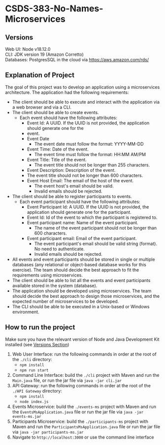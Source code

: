 # CSDS-383-No-Names-Microservices

## Versions
Web UI: Node v18.12.0\
CLI: JDK version 19 (Amazon Corretto)\
Databases: PostgresSQL in the cloud via https://aws.amazon.com/rds/

## Explanation of Project
The goal of this project was to develop an application using a microservices architecture. The application had the following requirements:

- The client should be able to execute and interact with the application via a web browser and via a CLI.
- The client should be able to create events.
  - Each event should have the following attributes:
    - Event Id: A UUID. If the UUID is not provided, the application should generate one for the
    - event.
    - Event Date
      - The event date must follow the format: YYYY-MM-DD
    - Event Time: Date of the event.
      - The event time must follow the format: HH:MM AM/PM 
    - Event Title: Title of the event.
      - The event title should not be longer than 255 characters.
    - Event Description: Description of the event.
    - The event title should not be longer than 600 characters.
    - Event Host Email: The email of the host of the event.
      - The event host's email should be valid.
      - Invalid emails should be rejected.
- The client should be able to register participants to events.
  - Each event participant should have the following attributes:
    - Event Participant Id:  A UUID. If the UUID is not provided, the application should generate one for the participant.
    - Event Id: Id of the event to which the participant is registered to.
    - Event participant name: Name of the event participant.
      - The name of the event participant should not be longer than 600 characters.
    - Event participant email: Email of the event participant.
      - The event participant's email should be valid string (format). No need to authenticate.
      - Invalid emails should be rejected.
- All events and event participants should be stored in single or multiple databases (any relational or object-based database works for this exercise). The team should decide the best approach to fit the requirements using microservices.
- The client should be able to list all the events and event participants available stored in the system (database).
- The application should be developed using microservices. The team should decide the best approach to design those microservices, and the expected number of microservices to be developed.
- The CLI  should be able to be executed in a Unix-based or Windows environment.

## How to run the project
Make sure you have the relevant version of Node and Java Development Kit installed (see [Versions Section](#versions))
1. Web User Interface: run the following commands in order at the root of the ```./cli``` directory:
    - ```npm install```
    - ```npm run start```
2. Command Line Interface: build the ```./cli``` project with Maven and run the ```Main.java``` file, or run the jar file via ```java -jar cli.jar```
3. API Gateway: run the following commands in order at the root of the ```./API Gateway``` directory:
    - ```npm install```
    - ```node index.js```
4. Events Microservice: build the ```./events-ms``` project with Maven and run the ```EventsMsApplication.java``` file or run the jar file via ```java -jar events-ms.jar```
5. Participants Microservice: build the ```./participants-ms``` project with Maven and run the ```ParticipantsMsApplication.java``` file or run the jar file via ```java -jar participants-ms.jar```
6. Navigate to ```http://localhost:3000``` or use the command line interface
